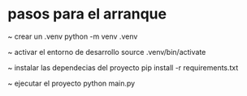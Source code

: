 # pasos para el arranque 

~ crear un .venv
python -m venv .venv

~ activar el entorno de desarrollo
source .venv/bin/activate 

~ instalar las dependecias del proyecto
pip install -r requirements.txt


~ ejecutar el proyecto
python main.py
